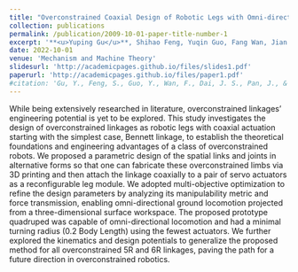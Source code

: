 ```yaml
---
title: "Overconstrained Coaxial Design of Robotic Legs with Omni-directional Locomotion"
collection: publications
permalink: /publication/2009-10-01-paper-title-number-1
excerpt: '**<u>Yuping Gu</u>**, Shihao Feng, Yuqin Guo, Fang Wan, Jian S. Dai, Jia Pan, Chaoyang Song.<br />*Mechanism and Machine Theory*, Volume 176, October 2022'
date: 2022-10-01
venue: 'Mechanism and Machine Theory'
slidesurl: 'http://academicpages.github.io/files/slides1.pdf'
paperurl: 'http://academicpages.github.io/files/paper1.pdf'
#citation: 'Gu, Y., Feng, S., Guo, Y., Wan, F., Dai, J. S., Pan, J., & Song, C. (2022). Overconstrained coaxial design of robotic legs with omni-directional locomotion. Mechanism and Machine Theory, 176, 105018.'
---
```


While being extensively researched in literature, overconstrained linkages’ engineering potential is yet to be explored. This study investigates the design of overconstrained linkages as robotic legs with coaxial actuation starting with the simplest case, Bennett linkage, to establish the theoretical foundations and engineering advantages of a class of overconstrained robots. We proposed a parametric design of the spatial links and joints in alternative forms so that one can fabricate these overconstrained limbs via 3D printing and then attach the linkage coaxially to a pair of servo actuators as a reconfigurable leg module. We adopted multi-objective optimization to refine the design parameters by analyzing its manipulability metric and force transmission, enabling omni-directional ground locomotion projected from a three-dimensional surface workspace. The proposed prototype quadruped was capable of omni-directional locomotion and had a minimal turning radius (0.2 Body Length) using the fewest actuators. We further explored the kinematics and design potentials to generalize the proposed method for all overconstrained 5R and 6R linkages, paving the path for a future direction in overconstrained robotics.
